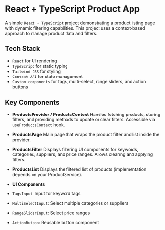 # React + TypeScript Product App

A simple `React + TypeScript` project demonstrating a product listing page with dynamic filtering capabilities. This project uses a context-based approach to manage product data and filters.

## Tech Stack

- `React` for UI rendering
- `TypeScript` for static typing
- `Tailwind CSS` for styling
- `Context API` for state management
- `Custom components` for tags, multi-select, range sliders, and action buttons

## Key Components

- **ProductsProvider / ProductsContext**
  Handles fetching products, storing filters, and providing methods to update or clear filters.
  Accessible via `useProductsContext` hook.
- **ProductsPage**
  Main page that wraps the product filter and list inside the provider.

- **ProductsFilter**
  Displays filtering UI components for keywords, categories, suppliers, and price ranges.
  Allows clearing and applying filters.

- **ProductsList**
  Displays the filtered list of products (implementation depends on your ProductService).

- **UI Components**
- `TagsInput`: Input for keyword tags
- `MultiSelectInput`: Select multiple categories or suppliers
- `RangeSliderInput`: Select price ranges
- `ActionButton`: Reusable button component
